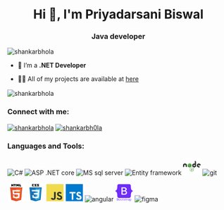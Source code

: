 <h1 align="center">Hi 👋, I'm Priyadarsani Biswal</h1>
<h3 align="center">Java developer</h3>

<p align="left"> <img
    src="https://komarev.com/ghpvc/?username=shankarbhola&label=Profile%20views&color=0e75b6&style=flat"
    alt="shankarbhola" /> </p>

- 🌱 I’m a **.NET Developer**

- 👨‍💻 All of my projects are available at [here](https://github.com/biswalp4944?tab=repositories)

<p><img align="center" src="https://github-readme-streak-stats.herokuapp.com/?user=shankarbhola&" alt="shankarbhola" /></p>

<h3 align="left">Connect with me:</h3>
<p align="left">
  <a href="https://www.linkedin.com/in/priyadarsanibiswal/" target="blank"><img align="center"
      src="https://raw.githubusercontent.com/rahuldkjain/github-profile-readme-generator/master/src/images/icons/Social/linked-in-alt.svg"
      alt="shankarbhola" height="30" width="40" /></a>
      <a href="https://x.com/Biswalp4944" target="blank"><img align="center"
      src="https://raw.githubusercontent.com/rahuldkjain/github-profile-readme-generator/master/src/images/icons/Social/twitter.svg"
      alt="shankarbh0la" height="30" width="40" /></a>
</p>

<h3 align="left">Languages and Tools:</h3>
<p align="left">
<a> <img
      src="https://cdn.iconscout.com/icon/free/png-256/free-csharp-icon-svg-png-download-1175240.png" alt="C#" width="40"
      height="40" /></a>
<a> <img
      src="https://encrypted-tbn0.gstatic.com/images?q=tbn:ANd9GcRkiUy70zRdd1DxGFYEsMIhsbGEm76sItNiLA&s" alt="ASP .NET core" width="40" height="40" /></a> 
      <a> <img
      src="https://encrypted-tbn0.gstatic.com/images?q=tbn:ANd9GcQ76FySvzs2U_10pOpIkfeCCnsi9kDXR1PhdA&s"
      alt="MS sql server" width="40" height="40" /></a> 
      <a rel="noreferrer"> <img
      src="https://miro.medium.com/1*x5ZIl_FUjkGQ8LKSYE1D6Q.jpeg" alt="Entity framework" width="40" height="40" /></a>
  <a> <img
      src="https://raw.githubusercontent.com/devicons/devicon/master/icons/nodejs/nodejs-original-wordmark.svg"
      alt="nodejs" width="40" height="40" /></a>
      <a> <img
      src="https://www.vectorlogo.zone/logos/git-scm/git-scm-icon.svg" alt="git" width="40" height="40" /> </a>

<br>
<br>
  <a> <img
      src="https://raw.githubusercontent.com/devicons/devicon/master/icons/html5/html5-original-wordmark.svg"
      alt="html5" width="40" height="40" /></a>
  <a> <img
      src="https://raw.githubusercontent.com/devicons/devicon/master/icons/css3/css3-original-wordmark.svg" alt="css3"
      width="40" height="40" /></a>
   <a> <img
      src="https://raw.githubusercontent.com/devicons/devicon/master/icons/javascript/javascript-original.svg"
      alt="javascript" width="40" height="40" /></a> 
      <a> <img
      src="https://raw.githubusercontent.com/devicons/devicon/master/icons/typescript/typescript-original.svg"
      alt="typescript" width="40" height="40" /></a>
  <a> <img
      src="https://angular.io/assets/images/logos/angular/angular.svg" alt="angular" width="40" height="40" /></a>
       <a> <img
      src="https://raw.githubusercontent.com/devicons/devicon/master/icons/bootstrap/bootstrap-plain-wordmark.svg"
      alt="bootstrap" width="40" height="40" /></a>
<a> <img
      src="https://www.vectorlogo.zone/logos/figma/figma-icon.svg" alt="figma" width="40" height="40" /></a>
<br>
<br>
   

  
</p>
